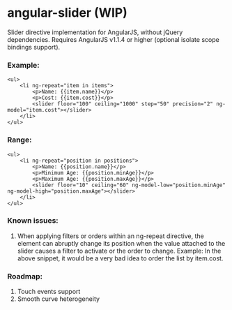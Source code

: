 angular-slider (WIP)
====================

Slider directive implementation for AngularJS, without jQuery dependencies. Requires AngularJS v1.1.4 or higher (optional isolate scope bindings support).

### Example:

    <ul>
        <li ng-repeat="item in items">
            <p>Name: {{item.name}}</p>
            <p>Cost: {{item.cost}}</p> 
            <slider floor="100" ceiling="1000" step="50" precision="2" ng-model="item.cost"></slider>
        </li>
    </ul>

### Range:

    <ul>
        <li ng-repeat="position in positions">
            <p>Name: {{position.name}}</p>
            <p>Minimum Age: {{position.minAge}}</p> 
            <p>Maximum Age: {{position.maxAge}}</p> 
            <slider floor="10" ceiling="60" ng-model-low="position.minAge" ng-model-high="position.maxAge"></slider>
        </li>
    </ul>

### Known issues:
  
1. When applying filters or orders within an ng-repeat directive, the element can abruptly change its position when the value attached to the slider causes a filter to activate or the order to change. 
Example: In the above snippet, it would be a very bad idea to order the list by item.cost.

### Roadmap:

1. Touch events support
2. Smooth curve heterogeneity